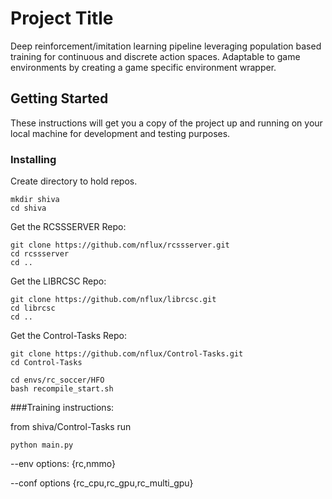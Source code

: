 # Project Title

Deep reinforcement/imitation learning pipeline leveraging population based training for continuous and discrete action spaces. Adaptable to game environments by creating a game specific environment wrapper.

## Getting Started

These instructions will get you a copy of the project up and running on your local machine for development and testing purposes.


### Installing

Create directory to hold repos.

```
mkdir shiva
cd shiva
```


Get the RCSSSERVER Repo:

```
git clone https://github.com/nflux/rcssserver.git
cd rcssserver
cd ..
```

Get the LIBRCSC Repo:

```
git clone https://github.com/nflux/librcsc.git
cd librcsc
cd ..
```

Get the Control-Tasks Repo:

```
git clone https://github.com/nflux/Control-Tasks.git
cd Control-Tasks
```
```
cd envs/rc_soccer/HFO
bash recompile_start.sh
```


###Training instructions:

from shiva/Control-Tasks run

```
python main.py
```

--env options: {rc,nmmo}

--conf options {rc_cpu,rc_gpu,rc_multi_gpu}
